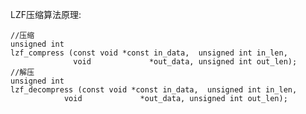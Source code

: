 LZF压缩算法原理:

    //压缩
    unsigned int
    lzf_compress (const void *const in_data,  unsigned int in_len,
                  void             *out_data, unsigned int out_len);
    //解压
    unsigned int
    lzf_decompress (const void *const in_data,  unsigned int in_len,
                void             *out_data, unsigned int out_len);
                
    